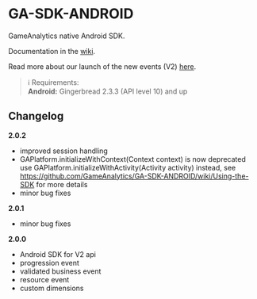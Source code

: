 GA-SDK-ANDROID
==========

GameAnalytics native Android SDK.

Documentation in the [wiki](https://github.com/GameAnalytics/GA-SDK-ANDROID/wiki).

Read more about our launch of the new events (V2) [here](http://www.gameanalytics.com/update/).

> :information_source:
> Requirements:<br/>
> **Android:** Gingerbread 2.3.3 (API level 10) and up

Changelog
---------
**2.0.2**
* improved session handling
* GAPlatform.initializeWithContext(Context context) is now deprecated use GAPlatform.initializeWithActivity(Activity activity) instead, see https://github.com/GameAnalytics/GA-SDK-ANDROID/wiki/Using-the-SDK for more details
* minor bug fixes

**2.0.1**
* minor bug fixes

**2.0.0**
* Android SDK for V2 api
* progression event
* validated business event
* resource event
* custom dimensions